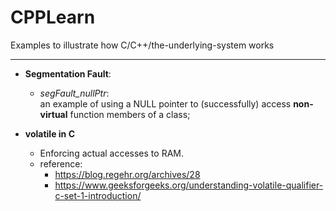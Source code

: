 # CPPLearn
Examples to illustrate how C/C++/the-underlying-system works

--------

- **Segmentation Fault**:
  - *segFault_nullPtr*: <br>
     an example of using a NULL pointer to (successfully) access **non-virtual** function members of a class;
    
- **volatile in C**
  - Enforcing actual accesses to RAM.
  - reference: 
    - https://blog.regehr.org/archives/28
    - https://www.geeksforgeeks.org/understanding-volatile-qualifier-c-set-1-introduction/
